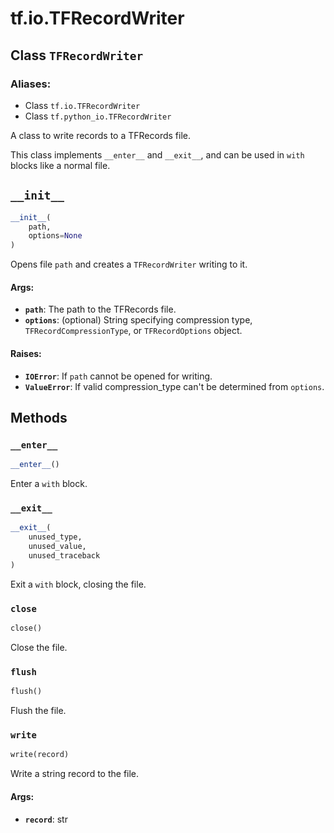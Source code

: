 <div itemscope itemtype="http://developers.google.com/ReferenceObject">
<meta itemprop="name" content="tf.io.TFRecordWriter" />
<meta itemprop="path" content="Stable" />
<meta itemprop="property" content="__enter__"/>
<meta itemprop="property" content="__exit__"/>
<meta itemprop="property" content="__init__"/>
<meta itemprop="property" content="close"/>
<meta itemprop="property" content="flush"/>
<meta itemprop="property" content="write"/>
</div>

# tf.io.TFRecordWriter

## Class `TFRecordWriter`



### Aliases:

* Class `tf.io.TFRecordWriter`
* Class `tf.python_io.TFRecordWriter`

A class to write records to a TFRecords file.

This class implements `__enter__` and `__exit__`, and can be used
in `with` blocks like a normal file.

<h2 id="__init__"><code>__init__</code></h2>

``` python
__init__(
    path,
    options=None
)
```

Opens file `path` and creates a `TFRecordWriter` writing to it.

#### Args:

* <b>`path`</b>: The path to the TFRecords file.
* <b>`options`</b>: (optional) String specifying compression type,
      `TFRecordCompressionType`, or `TFRecordOptions` object.


#### Raises:

* <b>`IOError`</b>: If `path` cannot be opened for writing.
* <b>`ValueError`</b>: If valid compression_type can't be determined from `options`.



## Methods

<h3 id="__enter__"><code>__enter__</code></h3>

``` python
__enter__()
```

Enter a `with` block.

<h3 id="__exit__"><code>__exit__</code></h3>

``` python
__exit__(
    unused_type,
    unused_value,
    unused_traceback
)
```

Exit a `with` block, closing the file.

<h3 id="close"><code>close</code></h3>

``` python
close()
```

Close the file.

<h3 id="flush"><code>flush</code></h3>

``` python
flush()
```

Flush the file.

<h3 id="write"><code>write</code></h3>

``` python
write(record)
```

Write a string record to the file.

#### Args:

* <b>`record`</b>: str



